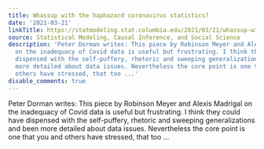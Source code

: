 ```yaml
---
title: Whassup with the haphazard coronavirus statistics?
date: '2021-03-21'
linkTitle: https://statmodeling.stat.columbia.edu/2021/03/21/whassup-with-the-haphazard-coronavirus-statistics/
source: Statistical Modeling, Causal Inference, and Social Science
description: 'Peter Dorman writes: This piece by Robinson Meyer and Alexis Madrigal
  on the inadequacy of Covid data is useful but frustrating. I think they could have
  dispensed with the self-puffery, rhetoric and sweeping generalizations and been
  more detailed about data issues. Nevertheless the core point is one that you and
  others have stressed, that too ...'
disable_comments: true
---
```

Peter Dorman writes: This piece by Robinson Meyer and Alexis Madrigal on the inadequacy of Covid data is useful but frustrating. I think they could have dispensed with the self-puffery, rhetoric and sweeping generalizations and been more detailed about data issues. Nevertheless the core point is one that you and others have stressed, that too ...